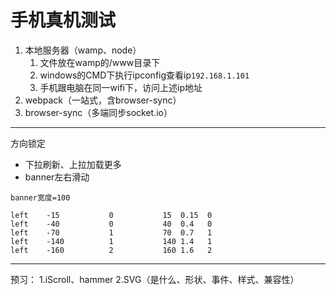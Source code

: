 # 手机真机测试

1. 本地服务器（wamp、node）
   1. 文件放在wamp的/www目录下
   2. windows的CMD下执行ipconfig查看ip`192.168.1.101`
   3. 手机跟电脑在同一wifi下，访问上述ip地址
2. webpack（一站式，含browser-sync）
3. browser-sync（多端同步socket.io）

---

方向锁定
- 下拉刷新、上拉加载更多
- banner左右滑动

```
banner宽度=100

left    -15           0           15  0.15  0
left    -40           0           40  0.4   0
left    -70           1           70  0.7   1
left    -140          1           140 1.4   1
left    -160          2           160 1.6   2
```

---

预习：
1.iScroll、hammer
2.SVG（是什么、形状、事件、样式、兼容性）
